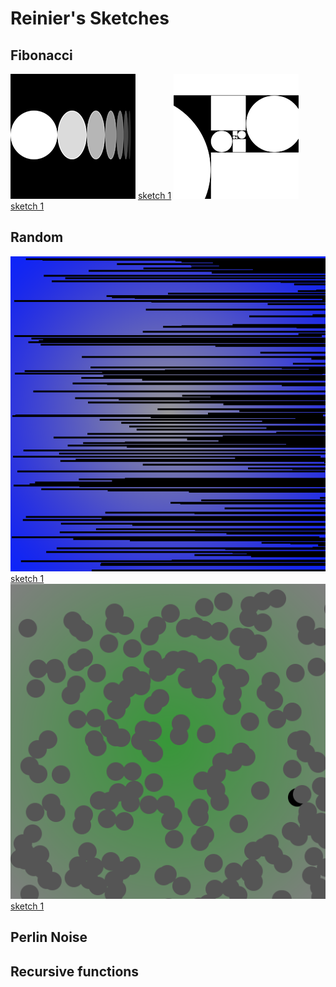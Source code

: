 # Reinier's Sketches 

## Fibonacci
![](Reinier/fibo/sketch1.png)
[sketch 1](Reinier/fibo/sketch1.pv)
![](Reinier/fibo/sketch2.png)
[sketch 1](Reinier/fibo/sketch2.pv)

## Random
![](Reinier/random/sketch1_random.png)
[sketch 1](Reinier/random/sketch1_random.pv)
![](Reinier/random/sketch2_random.png)
[sketch 1](Reinier/random/sketch2.pv)
## Perlin Noise

## Recursive functions
            

